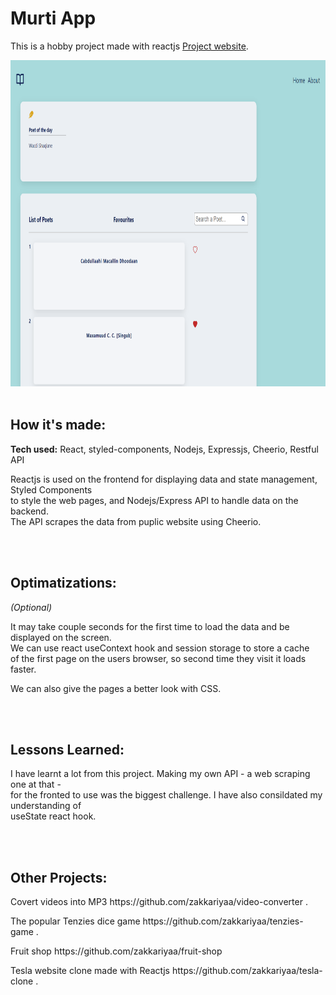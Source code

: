 # Murti App

This is a hobby project made with reactjs [Project website](https://murti.netlify.app/).

<img src="https://raw.githubusercontent.com/zakkariyaa/suugaan/f0ee6095bc8ed5546785f012c07a1a5be4a04ed6/src/assets/suugaan.png" alt="Suugaan App" height="522px" width="100%" />

<br />
<br />
<h2>How it's made:</h2>
<p><b>Tech used:</b> React, styled-components, Nodejs, Expressjs, Cheerio, Restful API</p>
<p>Reactjs is used on the frontend for displaying data and state management, Styled Components
<br>to style the web pages, and Nodejs/Express API to handle data on the backend.
<br>The API scrapes the data from puplic website using Cheerio.</p>

<br />
<br />
<h2>Optimatizations:</h2>
<p><i>(Optional)</i></p>
<p>It may take couple seconds for the first time to load the data and be displayed on the screen.
<br>We can use react useContext hook and session storage to store a cache
<br>of the first page on the users browser, so second time they visit it loads faster.</p>
<p>We can also give the pages a better look with CSS.</p>

<br />
<br />
<h2>Lessons Learned:</h2>
<p>I have learnt a lot from this project. Making my own API - a web scraping one at that - 
<br>for the fronted to use was the biggest challenge. I have also consildated my understanding of 
<br>useState react hook.</p>

<br />
<br />
<h2>Other Projects:</h2>
<p>Covert videos into MP3 https://github.com/zakkariyaa/video-converter .</p>
<p>The popular Tenzies dice game https://github.com/zakkariyaa/tenzies-game .</p>
<p>Fruit shop https://github.com/zakkariyaa/fruit-shop</p>
<p>Tesla website clone made with Reactjs https://github.com/zakkariyaa/tesla-clone .</p>
